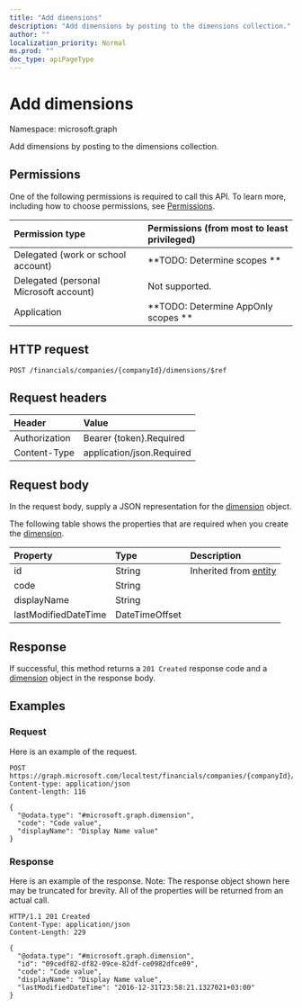```yaml
---
title: "Add dimensions"
description: "Add dimensions by posting to the dimensions collection."
author: ""
localization_priority: Normal
ms.prod: ""
doc_type: apiPageType
---
```


# Add dimensions

Namespace: microsoft.graph

Add dimensions by posting to the dimensions collection.

## Permissions
One of the following permissions is required to call this API. To learn more, including how to choose permissions, see [Permissions](/concepts/permissions-reference.md).

|Permission type|Permissions (from most to least privileged)|
|:---|:---|
|Delegated (work or school account)|**TODO: Determine scopes **|
|Delegated (personal Microsoft account)|Not supported.|
|Application|**TODO: Determine AppOnly scopes **|

## HTTP request
<!-- {
  "blockType": "ignored"
}
-->
``` http
POST /financials/companies/{companyId}/dimensions/$ref
```

## Request headers
|Header|Value|
|:---|:---|
|Authorization|Bearer {token}.Required|
|Content-Type|application/json.Required|

## Request body
In the request body, supply a JSON representation for the [dimension](../resources/dimension.md) object.

The following table shows the properties that are required when you create the [dimension](../resources/dimension.md).

|Property|Type|Description|
|:---|:---|:---|
|id|String| Inherited from [entity](../resources/entity.md)|
|code|String||
|displayName|String||
|lastModifiedDateTime|DateTimeOffset||



## Response
If successful, this method returns a `201 Created` response code and a [dimension](../resources/dimension.md) object in the response body.

## Examples

### Request
Here is an example of the request.
<!-- {
  "blockType": "request",
  "name": "create_dimension_from_"
}
-->
``` http
POST https://graph.microsoft.com/localtest/financials/companies/{companyId}/dimensions
Content-type: application/json
Content-length: 116

{
  "@odata.type": "#microsoft.graph.dimension",
  "code": "Code value",
  "displayName": "Display Name value"
}
```

### Response
Here is an example of the response. Note: The response object shown here may be truncated for brevity. All of the properties will be returned from an actual call.
<!-- {
  "blockType": "response",
  "truncated": true,
  "@odata.type": "microsoft.graph.dimension"
}
-->
``` http
HTTP/1.1 201 Created
Content-Type: application/json
Content-Length: 229

{
  "@odata.type": "#microsoft.graph.dimension",
  "id": "09cedf82-df82-09ce-82df-ce0982dfce09",
  "code": "Code value",
  "displayName": "Display Name value",
  "lastModifiedDateTime": "2016-12-31T23:58:21.1327021+03:00"
}
```

